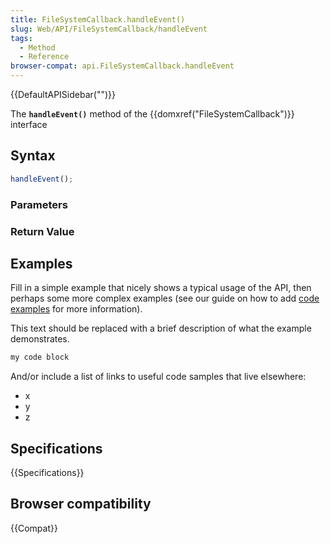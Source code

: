 ```yaml
---
title: FileSystemCallback.handleEvent()
slug: Web/API/FileSystemCallback/handleEvent
tags:
  - Method
  - Reference
browser-compat: api.FileSystemCallback.handleEvent
---
```

{{DefaultAPISidebar("")}}

The **`handleEvent()`** method of the {{domxref("FileSystemCallback")}} interface 

## Syntax

```js
handleEvent();
```

### Parameters



### Return Value



## Examples

Fill in a simple example that nicely shows a typical usage of the API, then perhaps some more complex examples (see our guide on how to add [code examples](/en-US/docs/MDN/Contribute/Structures/Code_examples) for more information).

This text should be replaced with a brief description of what the example demonstrates.

```js
my code block
```

And/or include a list of links to useful code samples that live elsewhere:

*   x
*   y
*   z

## Specifications

{{Specifications}}

## Browser compatibility

{{Compat}}


